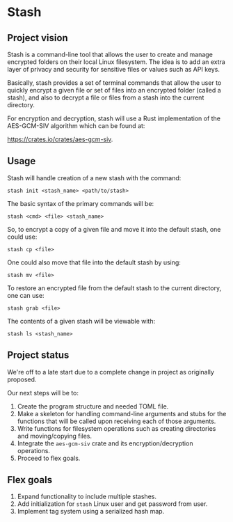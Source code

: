 # Stash



## Project vision

Stash is a command-line tool that allows the user to create and manage encrypted folders on their local Linux filesystem. The idea is to add an extra layer of privacy and security for sensitive files or values such as API keys.

Basically, stash provides a set of terminal commands that allow the user to quickly encrypt a given file or set of files into an encrypted folder (called a stash), and also to decrypt a file or files from a stash into the current directory.

For encryption and decryption, stash will use a Rust implementation of the AES-GCM-SIV algorithm which can be found at:

https://crates.io/crates/aes-gcm-siv.

## Usage

Stash will handle creation of a new stash with the command:

	stash init <stash_name> <path/to/stash>

The basic syntax of the primary commands will be:

	stash <cmd> <file> <stash_name>

So, to encrypt a copy of a given file and move it into the default stash, one could use:

	stash cp <file>

One could also move that file into the default stash by using:

	stash mv <file>

To restore an encrypted file from the default stash to the current directory, one can use:

	stash grab <file>

The contents of a given stash will be viewable with:

	stash ls <stash_name>

## Project status

We're off to a late start due to a complete change in project as originally proposed.

Our next steps will be to:

1. Create the program structure and needed TOML file.
2. Make a skeleton for handling command-line arguments and stubs for the functions that will be called upon receiving each of those arguments.
3. Write functions for filesystem operations such as creating directories and moving/copying files.
4. Integrate the `aes-gcm-siv` crate and its encryption/decryption operations.
5. Proceed to flex goals.

## Flex goals

1. Expand functionality to include multiple stashes.
2. Add initialization for `stash` Linux user and get password from user.
3. Implement tag system using a serialized hash map.
